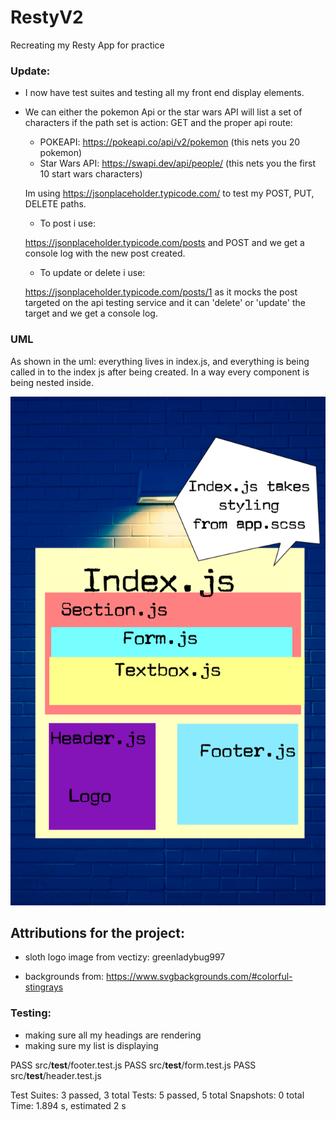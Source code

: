 # RestyV2
Recreating my Resty App for practice


### Update: 

- I now have test suites and testing all my front end display elements.
- We can either the pokemon Api or the star wars API will list a set of characters if the path set is action: GET and the proper api route:
  - POKEAPI: https://pokeapi.co/api/v2/pokemon  (this nets you 20 pokemon)
  - Star Wars API: https://swapi.dev/api/people/ (this nets you the first 10 start wars characters)
  
  Im using https://jsonplaceholder.typicode.com/ to test my POST, PUT, DELETE paths.
  
  - To post i use: 
  
  https://jsonplaceholder.typicode.com/posts and POST and we get a console log with the new post created.
  
  - To update or delete i use:
  
  https://jsonplaceholder.typicode.com/posts/1 as it mocks the post targeted on the api testing service and it can 'delete' or 'update' the target and we get a console log. 
  

### UML




As shown in the uml: everything lives in index.js, and everything is being called in to the index js after being created. In a way every component is being nested inside. 

![UML](https://github.com/401Repo/RESTy/blob/main/phonto.JPG?raw=true)

## Attributions for the project:

- sloth logo image from vectizy: greenladybug997


- backgrounds from: https://www.svgbackgrounds.com/#colorful-stingrays



### Testing:

- making sure all my headings are rendering
- making sure my list is displaying

 PASS  src/__test__/footer.test.js
 PASS  src/__test__/form.test.js
 PASS  src/__test__/header.test.js

Test Suites: 3 passed, 3 total
Tests:       5 passed, 5 total
Snapshots:   0 total
Time:        1.894 s, estimated 2 s
